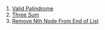 1. [Valid Palindrome ](https://leetcode.com/problems/valid-palindrome/description/) 
2. [Three Sum](https://leetcode.com/problems/3sum/description/)
3. [Remove Nth Node From End of List](https://leetcode.com/problems/remove-nth-node-from-end-of-list/description/)
